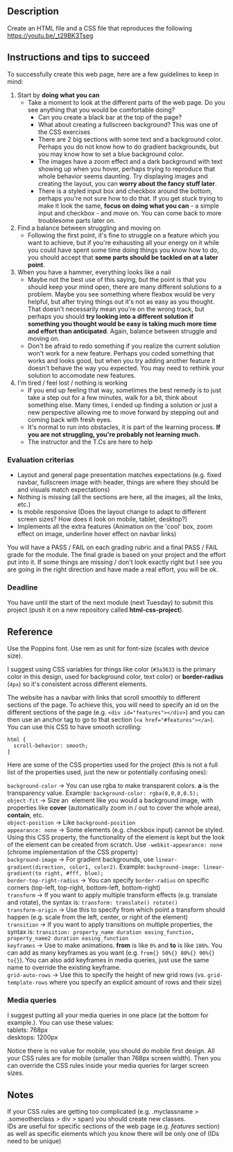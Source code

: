 ## Description

Create an HTML file and a CSS file that reproduces the following  
https://youtu.be/_t29BK3Tseg

## Instructions and tips to succeed

To successfully create this web page, here are a few guidelines to keep in mind:

1. Start by **doing what you can**
   - Take a moment to look at the different parts of the web page. Do you see anything that you would be comfortable doing?
     - Can you create a black bar at the top of the page?
     - What about creating a fullscreen background? This was one of the CSS exercises
     - There are 2 big sections with some text and a background color. Perhaps you do not know how to do gradient backgrounds, but you may know how to set a blue background color.
     - The images have a zoom effect and a dark background with text showing up when you hover, perhaps trying to reproduce that whole behavior seems daunting. Try displaying images and creating the layout, you can **worry about the fancy stuff later**.
     - There is a styled input box and checkbox around the bottom, perhaps you're not sure how to do that. If you get stuck trying to make it look the same, **focus on doing what you can** - a simple input and checkbox - and move on. You can come back to more troublesome parts later on.
2. Find a balance between struggling and moving on
   - Following the first point, it's fine to struggle on a feature which you want to achieve, but if you're exhausting all your energy on it while you could have spent some time doing things you know how to do, you should accept that **some parts should be tackled on at a later point**.
3. When you have a hammer, everything looks like a nail
   - Maybe not the best use of this saying, but the point is that you should keep your mind open, there are many different solutions to a problem. Maybe you see something where flexbox would be very helpful, but after trying things out it's not as easy as you thought. That doesn't necessarily mean you're on the wrong track, but perhaps you should **try looking into a different solution if something you thought would be easy is taking much more time and effort than anticipated**. Again, balance between struggle and moving on.
   - Don't be afraid to redo something if you realize the current solution won't work for a new feature. Perhaps you coded something that works and looks good, but when you try adding another feature it doesn't behave the way you expected. You may need to rethink your solution to accomodate new features.
4. I'm tired / feel lost / nothing is working
   - If you end up feeling that way, sometimes the best remedy is to just take a step out for a few minutes, walk for a bit, think about something else. Many times, I ended up finding a solution or just a new perspective allowing me to move forward by stepping out and coming back with fresh eyes.
   - It's normal to run into obstacles, it is part of the learning process. **If you are not struggling, you're probably not learning much.**
   - The instructor and the T.Cs are here to help

### Evaluation criterias

- Layout and general page presentation matches expectations (e.g. fixed navbar, fullscreen image with header, things are where they should be and visuals match expectations)
- Nothing is missing (all the sections are here, all the images, all the links, etc.)
- Is mobile responsive (Does the layout change to adapt to different screen sizes? How does it look on mobile, tablet, desktop?)
- Implements all the extra features (Animation on the 'cool' box, zoom effect on image, underline hover effect on navbar links)

You will have a PASS / FAIL on each grading rubric and a final PASS / FAIL grade for the module. The final grade is based on your project and the effort put into it. If some things are missing / don't look exactly right but I see you are going in the right direction and have made a real effort, you will be ok.

### Deadline

You have until the start of the next module (next Tuesday) to submit this project (push it on a new repository called **html-css-project**).

## Reference

Use the Poppins font. Use rem as unit for font-size (scales with device size).

I suggest using CSS variables for things like color (`#3a3633` is the primary color in this design, used for background color, text color) or **border-radius** (`4px`) so it's consistent across different elements.

The website has a navbar with links that scroll smoothly to different sections of the page. To achieve this, you will need to specify an id on the different sections of the page (e.g. `<div id="features"></div>`) and you can then use an anchor tag to go to that section (`<a href="#features"></a>`).
You can use this CSS to have smooth scrolling:

```
html {
  scroll-behavior: smooth;
}
```

Here are some of the CSS properties used for the project (this is not a full list of the properties used, just the new or potentially confusing ones):

`background-color` -> You can use rgba to make transparent colors. **a** is the transparency value. Example: `background-color: rgba(0,0,0,0.5);`  
`object-fit` -> Size an <img> element like you would a background image, with properties like **cover** (automatically zoom in / out to cover the whole area), **contain**, etc.  
`object-position` -> Like `background-position`  
`appearance: none` -> Some elements (e.g. checkbox input) cannot be styled. Using this CSS property, the functionality of the element is kept but the look of the element can be created from scratch. Use `-webkit-appearance: none` (chrome implementation of the CSS property)  
`background-image` -> For gradient backgrounds, use `linear-gradient(direction, color1, color2)`. Example: `background-image: linear-gradient(to right, #fff, blue);`  
`border-top-right-radius` -> You can specify `border-radius` on specific corners (top-left, top-right, bottom-left, bottom-right)  
`transform` -> If you want to apply multiple transform effects (e.g. translate and rotate), the syntax is: `transform: translate() rotate()`  
`transform-origin` -> Use this to specify from which point a transform should happen (e.g. scale from the left, center, or right of the element)  
`transition` -> If you want to apply transitions on multiple properties, the syntax is: `transition: property_name duration easing_function, property_name2 duration easing_function`  
`keyframes` -> Use to make animations. **from** is like `0%` and **to** is like `100%`. You can add as many keyframes as you want (e.g. `from{} 50%{} 80%{} 90%{} to{}`). You can also add keyframes in media queries, just use the same name to override the existing keyframe.  
`grid-auto-rows` -> Use this to specify the height of new grid rows (vs. `grid-template-rows` where you specify an explicit amount of rows and their size)

### Media queries

I suggest putting all your media queries in one place (at the bottom for example.). You can use these values:  
tablets: 768px  
desktops: 1200px

Notice there is no value for mobile, you should do mobile first design. All your CSS rules are for mobile (smaller than 768px screen width). Then you can override the CSS rules inside your media queries for larger screen sizes.

## Notes

If your CSS rules are getting too complicated (e.g. .myclassname > .someotherclass > div > span) you should create new classes.  
IDs are useful for specific sections of the web page (e.g. _features_ section) as well as specific elements which you know there will be only one of (IDs need to be unique)
